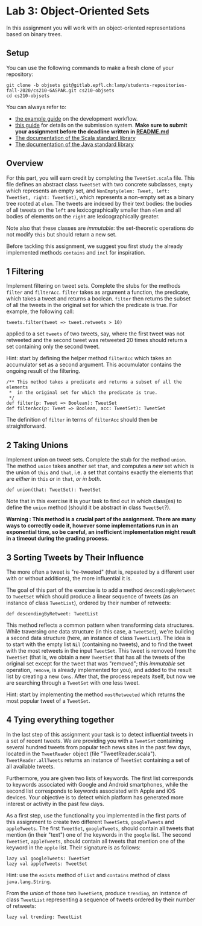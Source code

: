 # Lab 3: Object-Oriented Sets

In this assignment you will work with an object-oriented
representations based on binary trees.

## Setup

You can use the following commands to make a fresh clone of your repository:

```shell
git clone -b objsets git@gitlab.epfl.ch:lamp/students-repositories-fall-2020/cs210-GASPAR.git cs210-objsets
cd cs210-objsets
```

You can always refer to:
  * [the example guide](https://gitlab.epfl.ch/lamp/cs210/blob/master/labs/example-lab.md) on the development workflow.
  * [this guide](https://gitlab.epfl.ch/lamp/cs210/blob/master/labs/grading-and-submission.md) for details on the submission system.
    **Make sure to submit your assignment before the deadline written in [README.md](/README.md)**
  * [The documentation of the Scala standard library](https://www.scala-lang.org/files/archive/api/2.13.3)
  * [The documentation of the Java standard
    library](https://docs.oracle.com/en/java/javase/15/docs/api/index.html)


## Overview

For this part, you will earn credit by completing the
`TweetSet.scala` file. This file defines an abstract class `TweetSet` with
two concrete subclasses, `Empty` which represents an empty set, and
`NonEmpty(elem: Tweet, left: TweetSet, right: TweetSet)`, which represents a
non-empty set as a binary tree rooted at `elem`. The tweets are indexed by their text bodies: the bodies of all tweets on the
`left` are lexicographically smaller than `elem` and all bodies of elements on the
`right` are lexicographically greater.

Note also that these classes are _immutable_: the
set-theoretic operations do not modify `this` but should return a new
set.

Before tackling this assignment, we suggest you first study the
already implemented methods `contains` and `incl` for inspiration.

## 1 Filtering

Implement filtering on tweet sets. Complete the
stubs for the methods `filter` and `filterAcc`. `filter` takes as argument a
function, the predicate, which takes a tweet and returns a
boolean. `filter` then returns the subset of all the tweets in the
original set for which the predicate is true. For example, the
following call:

    tweets.filter(tweet => tweet.retweets > 10)

applied to a set `tweets` of two tweets, say, where the first tweet was not retweeted
and the second tweet was retweeted 20 times should return a set containing only the
second tweet.

Hint: start by defining the helper method `filterAcc` which takes an
accumulator set as a second argument. This accumulator contains the
ongoing result of the filtering.

    /** This method takes a predicate and returns a subset of all the elements
     *  in the original set for which the predicate is true.
     */
    def filter(p: Tweet => Boolean): TweetSet
    def filterAcc(p: Tweet => Boolean, acc: TweetSet): TweetSet

The definition of `filter` in terms of `filterAcc` should then be
straightforward.

## 2 Taking Unions

Implement union on tweet sets. Complete the stub
for the method `union`. The method `union` takes another set `that`,
and computes a _new_ set which is the union of `this` and `that`, i.e. a set that contains
exactly the elements that are _either_ in `this` _or_ in `that`, _or in both_.

    def union(that: TweetSet): TweetSet

Note that in this exercise it is your task to find out in which class(es) to
define the `union` method (should it be abstract in class `TweetSet`?).

**Warning : This method is a crucial part of the assignment.
There are many ways to correctly code it, however some implementations run in an exponential time, so be careful,
an inefficient implementation might result in a timeout during the grading process.**

## 3 Sorting Tweets by Their Influence

The more often a tweet is "re-tweeted" (that is, repeated by a different user with or without
additions), the more influential it is.

The goal of this part of the exercise is to add a method `descendingByRetweet` to `TweetSet`
which should produce a linear sequence of tweets (as an instance of class `TweetList`), ordered by
their number of retweets:

    def descendingByRetweet: TweetList

This method reflects a common pattern when transforming data structures. While traversing one
data structure (in this case, a `TweetSet`), we're building a second data structure (here, an
instance of class `TweetList`). The idea is to start with the empty list `Nil` (containing no tweets), and to find the tweet with the most retweets in the input `TweetSet`.
This tweet is
removed from the `TweetSet` (that is, we obtain a new `TweetSet` that has all the tweets of the original set except for the tweet that was "removed"; this *immutable* set operation, `remove`, is already implemented for you), and added to the result list by creating a new `Cons`.
After that, the process repeats itself, but now we are searching through a `TweetSet` with one less
tweet.

Hint: start by implementing the method `mostRetweeted` which returns the most popular tweet of a `TweetSet`.

## 4 Tying everything together

In the last step of this assignment your task is to detect influential tweets in
a set of recent tweets. We are providing you with a `TweetSet` containing several
hundred tweets from popular tech news sites in the past few days, located in the
`TweetReader` object (file "TweetReader.scala"). `TweetReader.allTweets` returns
an instance of `TweetSet` containing a set of all available tweets.

Furthermore, you are given two lists of keywords. The first list corresponds to keywords associated with Google and Android smartphones, while the second list corresponds to keywords associated with Apple and iOS devices. Your objective is to detect which platform has generated more interest or activity in the past few days.

As a first step, use the functionality you implemented in the first
parts of this assignment to create two different `TweetSet`s,
`googleTweets` and `appleTweets`. The first `TweetSet`,
`googleTweets`, should contain all tweets that mention (in their
"text") one of the keywords in the `google` list. The second
`TweetSet`, `appleTweets`, should contain all tweets that mention one
of the keyword in the `apple` list. Their signature is as follows:

    lazy val googleTweets: TweetSet
    lazy val appleTweets: TweetSet

Hint: use the `exists` method of `List` and `contains` method of class
`java.lang.String`.

From the _union_ of those two `TweetSet`s, produce `trending`, an
instance of class `TweetList` representing a sequence of tweets ordered
by their number of retweets:

    lazy val trending: TweetList
